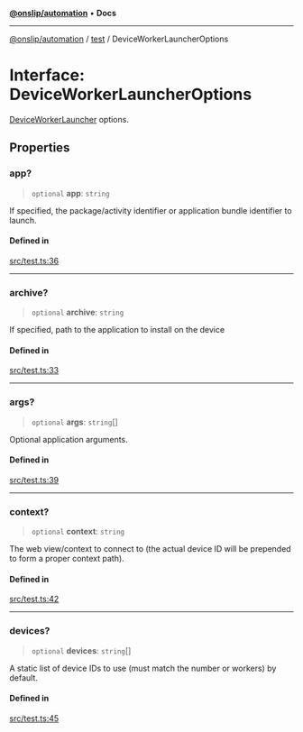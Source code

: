 [**@onslip/automation**](../../README.md) • **Docs**

***

[@onslip/automation](../../README.md) / [test](../README.md) / DeviceWorkerLauncherOptions

# Interface: DeviceWorkerLauncherOptions

[DeviceWorkerLauncher](../classes/DeviceWorkerLauncher.md) options.

## Properties

### app?

> `optional` **app**: `string`

If specified, the package/activity identifier or application bundle identifier to launch.

#### Defined in

[src/test.ts:36](https://github.com/Onslip/automation/blob/55b36c4eed89afe82661a6ac79a41de9a854a3d0/src/test.ts#L36)

***

### archive?

> `optional` **archive**: `string`

If specified, path to the application to install on the device

#### Defined in

[src/test.ts:33](https://github.com/Onslip/automation/blob/55b36c4eed89afe82661a6ac79a41de9a854a3d0/src/test.ts#L33)

***

### args?

> `optional` **args**: `string`[]

Optional application arguments.

#### Defined in

[src/test.ts:39](https://github.com/Onslip/automation/blob/55b36c4eed89afe82661a6ac79a41de9a854a3d0/src/test.ts#L39)

***

### context?

> `optional` **context**: `string`

The web view/context to connect to (the actual device ID will be prepended to form a proper context path).

#### Defined in

[src/test.ts:42](https://github.com/Onslip/automation/blob/55b36c4eed89afe82661a6ac79a41de9a854a3d0/src/test.ts#L42)

***

### devices?

> `optional` **devices**: `string`[]

A static list of device IDs to use (must match the number or workers) by default.

#### Defined in

[src/test.ts:45](https://github.com/Onslip/automation/blob/55b36c4eed89afe82661a6ac79a41de9a854a3d0/src/test.ts#L45)
